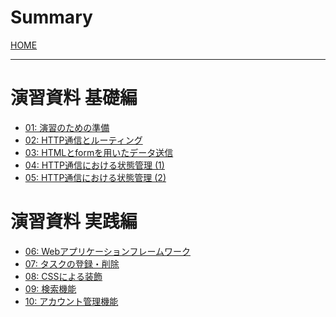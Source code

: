 # Summary
[HOME](index.md)

---
# 演習資料 基礎編
- [01: 演習のための準備]()
- [02: HTTP通信とルーティング]()
- [03: HTMLとformを用いたデータ送信]()
- [04: HTTP通信における状態管理 (1)]()
- [05: HTTP通信における状態管理 (2)]()

# 演習資料 実践編
- [06: Webアプリケーションフレームワーク]()
- [07: タスクの登録・削除]()
- [08: CSSによる装飾]()
- [09: 検索機能]()
- [10: アカウント管理機能]()

<!--
---
# おまけ
- [JavaScriptを使用した動的ページ]()
-->
